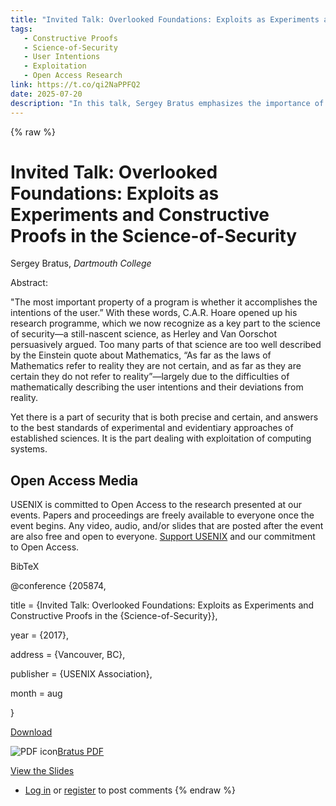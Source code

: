 ```yaml
---
title: "Invited Talk: Overlooked Foundations: Exploits as Experiments and Constructive Proofs in the Science-of-Security ◆ USENIX"
tags:
   - Constructive Proofs
   - Science-of-Security
   - User Intentions
   - Exploitation
   - Open Access Research
link: https://t.co/qi2NaPPFQ2
date: 2025-07-20
description: "In this talk, Sergey Bratus emphasizes the importance of aligning program functionality with user intentions in the evolving science of security. C.A.R. Hoare's insights underscore the challenge of accurately mathematically modeling user intentions. Bratus proposes that security exploits serve as experimental evidence and constructive proofs within this domain, highlighting a significant aspect of security that adheres to rigorous experimental standards. This perspective shifts focus from abstract theory to practical exploitation methodologies, reinforcing the notion that understanding exploit mechanisms is crucial for advancing security sciences."
---
```

{% raw %}

# Invited Talk: Overlooked Foundations: Exploits as Experiments and Constructive Proofs in the Science-of-Security

Sergey Bratus, _Dartmouth College_

Abstract:

"The most important property of a program is whether it accomplishes the intentions of the user.” With these words, C.A.R. Hoare opened up his research programme, which we now recognize as a key part to the science of security—a still-nascent science, as Herley and Van Oorschot persuasively argued. Too many parts of that science are too well described by the Einstein quote about Mathematics, “As far as the laws of Mathematics refer to reality they are not certain, and as far as they are certain they do not refer to reality”—largely due to the difficulties of mathematically describing the user intentions and their deviations from reality.

Yet there is a part of security that is both precise and certain, and answers to the best standards of experimental and evidentiary approaches of established sciences. It is the part dealing with exploitation of computing systems.

## Open Access Media

USENIX is committed to Open Access to the research presented at our events. Papers and proceedings are freely available to everyone once the event begins. Any video, audio, and/or slides that are posted after the event are also free and open to everyone. [Support USENIX](https://www.usenix.org/annual-fund) and our commitment to Open Access.

BibTeX

@conference {205874,

title = {Invited Talk: Overlooked Foundations: Exploits as Experiments and Constructive Proofs in the {Science-of-Security}},

year = {2017},

address = {Vancouver, BC},

publisher = {USENIX Association},

month = aug

}

[Download](https://www.usenix.org/biblio/export/bibtex/205874)

![PDF icon](https://www.usenix.org/core/modules/file/icons/application-pdf.png)[Bratus PDF](https://www.usenix.org/system/files/conference/cset17/cset17-paper-bratus.pdf "cset17-paper-bratus.pdf")

[View the Slides](https://www.usenix.org/sites/default/files/conference/protected-files/cset17_slides_bratus.pdf)

- [Log in](https://www.usenix.org/user/login?destination=comment/reply/205875%23comment-form) or [register](https://www.usenix.org/user/register?destination=comment/reply/205875%23comment-form) to post comments
{% endraw %}

